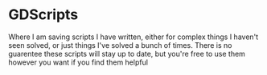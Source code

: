 # GDScripts

Where I am saving scripts I have written, either for complex things I haven't seen solved, or just things I've solved a bunch of times.
There is no guarentee these scripts will stay up to date, but you're free to use them however you want if you find them helpful
